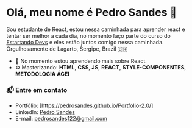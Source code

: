 # Olá, meu nome é Pedro Sandes 👋

Sou estudante de React, estou nessa caminhada para aprender react e tentar ser melhor a cada dia, no momento faço parte do curso do [Estartando Devs](https://estartandodevs.com.br/) e eles estão juntos comigo nessa caminhada. Orgulhosamente de Lagarto, Sergipe, Brazil 🇧🇷

- 🌱 No momento estou aprendendo mais sobre React. 
- ⚙️ Masterizando: **HTML**,  **CSS**,  **JS**, **REACT**, **STYLE-COMPONENTES**, **METODOLOGIA ÁGEl**


### 📬 Entre em contato
- Portfólio: [https://pedrosandes.github.io/Portfolio-2.0/]
- LinkedIn: [Pedro Sandes][linkedin]
- E-mail: pedrosandes122@gmail.com

[linkedin]: https://www.linkedin.com/in/pedro-sandes-230988207/
[github]: https://github.com/pedrosandes
